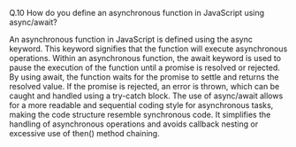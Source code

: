 Q.10 How do you define an asynchronous function in JavaScript using async/await?

An asynchronous function in JavaScript is defined using the async keyword. This keyword signifies that the function will execute asynchronous operations. Within an asynchronous function, the await keyword is used to pause the execution of the function until a promise is resolved or rejected. By using await, the function waits for the promise to settle and returns the resolved value. If the promise is rejected, an error is thrown, which can be caught and handled using a try-catch block. The use of async/await allows for a more readable and sequential coding style for asynchronous tasks, making the code structure resemble synchronous code. It simplifies the handling of asynchronous operations and avoids callback nesting or excessive use of then() method chaining.
